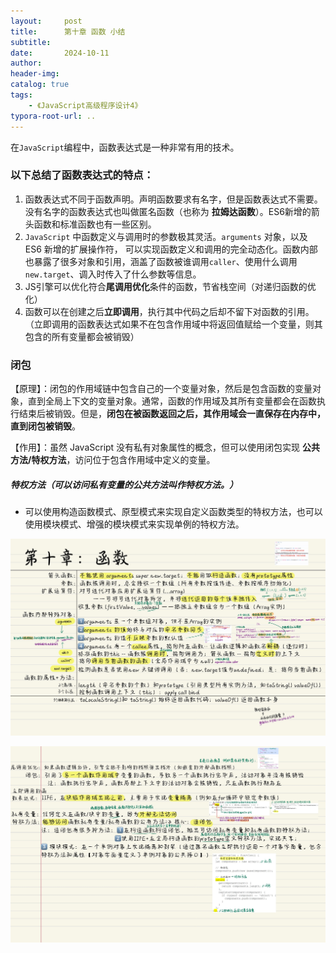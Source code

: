 ```yaml
---
layout:     post
title:      第十章 函数 小结
subtitle:  
date:       2024-10-11
author:     
header-img: 
catalog: true
tags:
    - 《JavaScript高级程序设计4》
typora-root-url: ..
---
```




​    在`JavaScript`编程中，函数表达式是一种非常有用的技术。

### 以下总结了函数表达式的特点：

1. 函数表达式不同于函数声明。声明函数要求有名字，但是函数表达式不需要。没有名字的函数表达式也叫做匿名函数（也称为 **拉姆达函数**）。ES6新增的箭头函数和标准函数也有一些区别。
2. `JavaScript` 中函数定义与调用时的参数极其灵活。`arguments` 对象，以及 ES6 新增的扩展操作符，
    可以实现函数定义和调用的完全动态化。函数内部也暴露了很多对象和引用，涵盖了函数被谁调用`caller`、使用什么调用`new.target`、调入时传入了什么参数等信息。
3. JS引擎可以优化符合**尾调用优化**条件的函数，节省栈空间（对递归函数的优化）
4. 函数可以在创建之后**立即调用**，执行其中代码之后却不留下对函数的引用。（立即调用的函数表达式如果不在包含作用域中将返回值赋给一个变量，则其包含的所有变量都会被销毁）

### 闭包

【原理】：闭包的作用域链中包含自己的一个变量对象，然后是包含函数的变量对象，直到全局上下文的变量对象。通常，函数的作用域及其所有变量都会在函数执行结束后被销毁。但是，**闭包在被函数返回之后，其作用域会一直保存在内存中，直到闭包被销毁**。

【作用】：虽然 JavaScript 没有私有对象属性的概念，但可以使用闭包实现 **公共方法/特权方法**，访问位于包含作用域中定义的变量。

##### 特权方法（可以访问私有变量的公共方法叫作特权方法。）

- 可以使用构造函数模式、原型模式来实现自定义函数类型的特权方法，也可以使用模块模式、增强的模块模式来实现单例的特权方法。

![《红宝书》-25](/../img/assets_2023/《红宝书》-25.jpg)

![《红宝书》-26](/../img/assets_2023/《红宝书》-26.jpg)